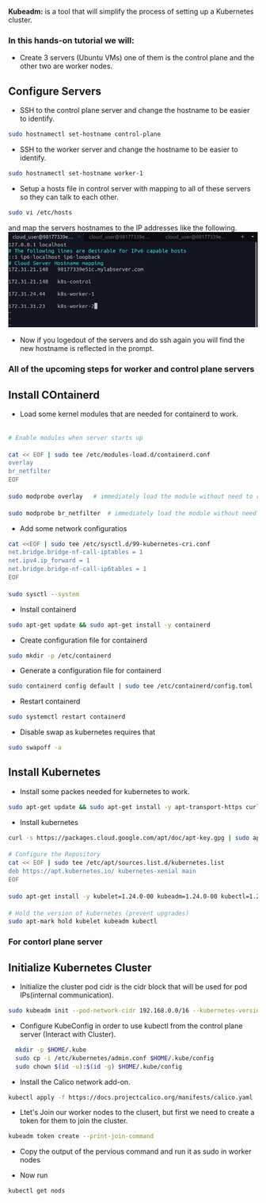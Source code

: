 **Kubeadm:** is a tool that will simplify the process of setting up a Kubernetes cluster.

### In this hands-on tutorial we will:

- Create 3 servers (Ubuntu VMs) one of them is the control plane and the other two are worker nodes.

## Configure Servers

- SSH to the control plane server and change the hostname to be easier to identify.
```bash
sudo hostnamectl set-hostname control-plane
```
- SSH to the worker server and change the hostname to be easier to identify.
```bash
sudo hostnamectl set-hostname worker-1
```

- Setup a hosts file in control server with mapping to all of these servers so they can talk to each other.
```bash
sudo vi /etc/hosts
```
and map the servers hostnames to the IP addresses like the following. 
![](./hosts.png)

- Now if you logedout of the servers and do ssh again you will find the new hostname is reflected in the prompt.

### All of the upcoming steps for worker and control plane servers 

## Install COntainerd

- Load some kernel modules that are needed for containerd to work.
```bash

# Enable modules when server starts up

cat << EOF | sudo tee /etc/modules-load.d/containerd.conf
overlay
br_netfilter
EOF

sudo modprobe overlay   # immediately load the module without need to reboot

sudo modprobe br_netfilter  # immediately load the module without need to reboot
```

- Add some network configuratios
```bash
cat <<EOF | sudo tee /etc/sysctl.d/99-kubernetes-cri.conf
net.bridge.bridge-nf-call-iptables = 1
net.ipv4.ip_forward = 1
net.bridge.bridge-nf-call-ip6tables = 1
EOF

sudo sysctl --system
```

- Install containerd

```bash
sudo apt-get update && sudo apt-get install -y containerd
```

- Create configuration file for containerd
```bash
sudo mkdir -p /etc/containerd
```
- Generate a configuration file for containerd
```bash
sudo containerd config default | sudo tee /etc/containerd/config.toml
```

- Restart containerd
```bash
sudo systemctl restart containerd
```

- Disable swap as kubernetes requires that
```bash 
sudo swapoff -a
```

## Install Kubernetes

- Install some packes needed for kubernetes to work.
```bash
sudo apt-get update && sudo apt-get install -y apt-transport-https curl
```

- Install kubernetes
```bash
curl -s https://packages.cloud.google.com/apt/doc/apt-key.gpg | sudo apt-key add -

# Configure the Repository
cat << EOF | sudo tee /etc/apt/sources.list.d/kubernetes.list
deb https://apt.kubernetes.io/ kubernetes-xenial main
EOF

sudo apt-get install -y kubelet=1.24.0-00 kubeadm=1.24.0-00 kubectl=1.24.0-00

# Hold the version of kubernetes (prevent upgrades)
sudo apt-mark hold kubelet kubeadm kubectl

```

### For contorl plane server

## Initialize Kubernetes Cluster

- Initialize the cluster
pod cidr is the cidr block that will be used for pod IPs(internal communication).

```bash
sudo kubeadm init --pod-network-cidr 192.168.0.0/16 --kubernetes-version 1.24.0
```

- Configure KubeConfig in order to use kubectl from the control plane server (Interact with Cluster).
```bash
  mkdir -p $HOME/.kube
  sudo cp -i /etc/kubernetes/admin.conf $HOME/.kube/config
  sudo chown $(id -u):$(id -g) $HOME/.kube/config
```

- Install the Calico network add-on.
```bash
kubectl apply -f https://docs.projectcalico.org/manifests/calico.yaml
```

- Ltet's Join our worker nodes to the clusert, but first we need to create a token for them to join the cluster.
```bash
kubeadm token create --print-join-command
```

- Copy the output of the pervious command and run it as sudo in worker nodes

- Now run
```bash
kubectl get nods
```     


